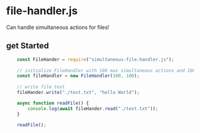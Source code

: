 # file-handler.js
 Can handle simultaneous actions for files!

## get Started
```javascript
    const FileHander = require("simultaneous-file-handler.js");
    
    // initialize FileHandler with 100 max simultaneous actions and 100 ms retry-rate    
    const fileHandler = new FileHandler(100, 100);
    
    // write file test
    fileHander.write("./test.txt", "hello World");

    async function readFile() {
        console.log(await fileHander.read("./test.txt"));    
    }

    readFile();
```